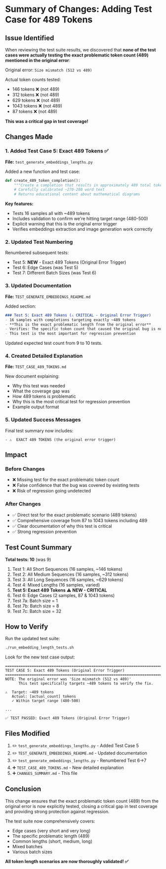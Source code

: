 # Summary of Changes: Adding Test Case for 489 Tokens

## Issue Identified

When reviewing the test suite results, we discovered that **none of the test cases were actually testing the exact problematic token count (489) mentioned in the original error**:

Original error: `Size mismatch (512 vs 489)`

Actual token counts tested:
- 146 tokens ❌ (not 489)
- 312 tokens ❌ (not 489) 
- 629 tokens ❌ (not 489)
- 1043 tokens ❌ (not 489)
- 87 tokens ❌ (not 489)

**This was a critical gap in test coverage!**

## Changes Made

### 1. Added Test Case 5: Exact 489 Tokens ✅

**File:** `test_generate_embeddings_lengths.py`

Added a new function and test case:
```python
def create_489_token_completion():
    """Create a completion that results in approximately 489 total tokens"""
    # Carefully calibrated ~270-280 word text
    # Returns educational content about mathematical diagrams
```

**Key features:**
- Tests 16 samples all with ~489 tokens
- Includes validation to confirm we're hitting target range (480-500)
- Explicit warning that this is the original error trigger
- Verifies embeddings extraction and image generation work correctly

### 2. Updated Test Numbering

Renumbered subsequent tests:
- Test 5: **NEW** - Exact 489 Tokens (Original Error Trigger)
- Test 6: Edge Cases (was Test 5)
- Test 7: Different Batch Sizes (was Test 6)

### 3. Updated Documentation

**File:** `TEST_GENERATE_EMBEDDINGS_README.md`

Added section:
```markdown
### Test 5: Exact 489 Tokens (⚠️ CRITICAL - Original Error Trigger)
- 16 samples with completions targeting exactly ~489 tokens
- **This is the exact problematic length from the original error**
- Verifies: The specific token count that caused the original bug is now handled correctly
- This test is the most important for regression prevention
```

Updated expected test count from 9 to 10 tests.

### 4. Created Detailed Explanation

**File:** `TEST_CASE_489_TOKENS.md`

New document explaining:
- Why this test was needed
- What the coverage gap was
- How 489 tokens is problematic
- Why this is the most critical test for regression prevention
- Example output format

### 5. Updated Success Messages

Final test summary now includes:
```
- ⚠️  EXACT 489 TOKENS (the original error trigger)
```

## Impact

### Before Changes
- ❌ Missing test for the exact problematic token count
- ❌ False confidence that the bug was covered by existing tests
- ❌ Risk of regression going undetected

### After Changes  
- ✅ Direct test for the exact problematic scenario (489 tokens)
- ✅ Comprehensive coverage from 87 to 1043 tokens including 489
- ✅ Clear documentation of why this test is critical
- ✅ Strong regression prevention

## Test Count Summary

**Total tests: 10** (was 9)

1. Test 1: All Short Sequences (16 samples, ~146 tokens)
2. Test 2: All Medium Sequences (16 samples, ~312 tokens)
3. Test 3: All Long Sequences (16 samples, ~629 tokens)
4. Test 4: Mixed Lengths (16 samples, varied)
5. **Test 5: Exact 489 Tokens** ⚠️ **NEW - CRITICAL**
6. Test 6: Edge Cases (2 samples, 87 & 1043 tokens)
7. Test 7a: Batch size = 1
8. Test 7b: Batch size = 8  
9. Test 7c: Batch size = 32

## How to Verify

Run the updated test suite:
```bash
./run_embedding_length_tests.sh
```

Look for the new test case output:
```
====================================================================================================
TEST CASE 5: Exact 489 Tokens (Original Error Trigger)
====================================================================================================
NOTE: The original error was 'Size mismatch (512 vs 489)'
      This test specifically targets ~489 tokens to verify the fix.

⚠️  Target: ~489 tokens
   Actual: [actual_count] tokens
   ✓ Within target range (480-500)

...

✅ TEST PASSED: Exact 489 Tokens (Original Error Trigger)
```

## Files Modified

1. ✏️ `test_generate_embeddings_lengths.py` - Added Test Case 5
2. ✏️ `TEST_GENERATE_EMBEDDINGS_README.md` - Updated documentation  
3. ✏️ `test_generate_embeddings_lengths.py` - Renumbered Test 6→7
4. ➕ `TEST_CASE_489_TOKENS.md` - New detailed explanation
5. ➕ `CHANGES_SUMMARY.md` - This file

## Conclusion

This change ensures that the exact problematic token count (489) from the original error is now explicitly tested, closing a critical gap in test coverage and providing strong protection against regression.

The test suite now comprehensively covers:
- Edge cases (very short and very long)
- The specific problematic length (489)
- Common lengths (short, medium, long)
- Mixed batches
- Various batch sizes

**All token length scenarios are now thoroughly validated! ✅**

